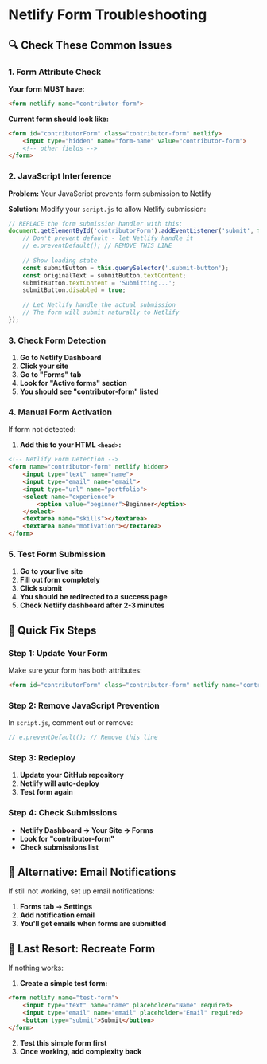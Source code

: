 # Netlify Form Troubleshooting

## 🔍 Check These Common Issues

### 1. Form Attribute Check
**Your form MUST have:**
```html
<form netlify name="contributor-form">
```

**Current form should look like:**
```html
<form id="contributorForm" class="contributor-form" netlify>
    <input type="hidden" name="form-name" value="contributor-form">
    <!-- other fields -->
</form>
```

### 2. JavaScript Interference
**Problem:** Your JavaScript prevents form submission to Netlify

**Solution:** Modify your `script.js` to allow Netlify submission:

```javascript
// REPLACE the form submission handler with this:
document.getElementById('contributorForm').addEventListener('submit', function(e) {
    // Don't prevent default - let Netlify handle it
    // e.preventDefault(); // REMOVE THIS LINE
    
    // Show loading state
    const submitButton = this.querySelector('.submit-button');
    const originalText = submitButton.textContent;
    submitButton.textContent = 'Submitting...';
    submitButton.disabled = true;
    
    // Let Netlify handle the actual submission
    // The form will submit naturally to Netlify
});
```

### 3. Check Form Detection
1. **Go to Netlify Dashboard**
2. **Click your site**
3. **Go to "Forms" tab**
4. **Look for "Active forms" section**
5. **You should see "contributor-form" listed**

### 4. Manual Form Activation
If form not detected:
1. **Add this to your HTML `<head>`:**
```html
<!-- Netlify Form Detection -->
<form name="contributor-form" netlify hidden>
    <input type="text" name="name">
    <input type="email" name="email">
    <input type="url" name="portfolio">
    <select name="experience">
        <option value="beginner">Beginner</option>
    </select>
    <textarea name="skills"></textarea>
    <textarea name="motivation"></textarea>
</form>
```

### 5. Test Form Submission
1. **Go to your live site**
2. **Fill out form completely**
3. **Click submit**
4. **You should be redirected to a success page**
5. **Check Netlify dashboard after 2-3 minutes**

## 🚨 Quick Fix Steps

### Step 1: Update Your Form
Make sure your form has both attributes:
```html
<form id="contributorForm" class="contributor-form" netlify name="contributor-form">
```

### Step 2: Remove JavaScript Prevention
In `script.js`, comment out or remove:
```javascript
// e.preventDefault(); // Remove this line
```

### Step 3: Redeploy
1. **Update your GitHub repository**
2. **Netlify will auto-deploy**
3. **Test form again**

### Step 4: Check Submissions
- **Netlify Dashboard → Your Site → Forms**
- **Look for "contributor-form"**
- **Check submissions list**

## 📧 Alternative: Email Notifications
If still not working, set up email notifications:
1. **Forms tab → Settings**
2. **Add notification email**
3. **You'll get emails when forms are submitted**

## 🔄 Last Resort: Recreate Form
If nothing works:
1. **Create a simple test form:**
```html
<form netlify name="test-form">
    <input type="text" name="name" placeholder="Name" required>
    <input type="email" name="email" placeholder="Email" required>
    <button type="submit">Submit</button>
</form>
```
2. **Test this simple form first**
3. **Once working, add complexity back**